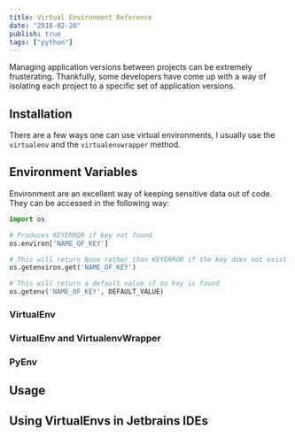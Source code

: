 ```yaml
---
title: Virtual Environment Reference
date: "2018-02-28"
publish: true
tags: ["python"]
---
```


Managing application versions between projects can be extremely frusterating. Thankfully, some developers have come up with a way of isolating each project to a specific set of application versions.

## Installation

There are a few ways one can use virtual environments, I usually use the `virtualenv` and the `virtualenvwrapper` method. 

## Environment Variables

Environment are an excellent way of keeping sensitive data out of code. They can be accessed in the following way:

```python
import os

# Produces KEYERROR if key not found
os.environ['NAME_OF_KEY']

# This will return None rather than KEYERROR if the key does not exist
os.getenviron.get('NAME_OF_KEY')

# This will return a default value if no key is found
os.getenv('NAME_OF_KEY', DEFAULT_VALUE)
```

### VirtualEnv

### VirtualEnv and VirtualenvWrapper

### PyEnv

## Usage

## Using VirtualEnvs in Jetbrains IDEs